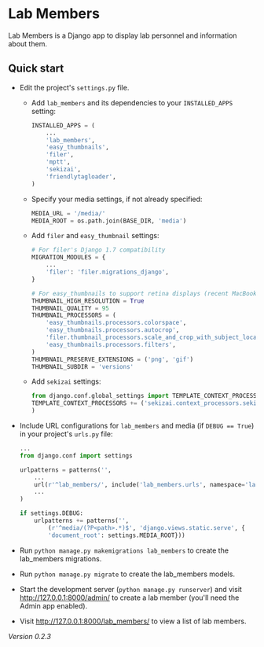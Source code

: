 # Lab Members

Lab Members is a Django app to display lab personnel and information about them.

<!-- Detailed documentation is in the "docs" directory. -->

## Quick start

- Edit the project's `settings.py` file.

    - Add `lab_members` and its dependencies to your `INSTALLED_APPS` setting:

        ```python
        INSTALLED_APPS = (
            ...
            'lab_members',
            'easy_thumbnails',
            'filer',
            'mptt',
            'sekizai',
            'friendlytagloader',
        )
        ```

    - Specify your media settings, if not already specified:

        ```python
        MEDIA_URL = '/media/'
        MEDIA_ROOT = os.path.join(BASE_DIR, 'media')
        ```

    - Add `filer` and `easy_thumbnail` settings: 

        ```python
        # For filer's Django 1.7 compatibility
        MIGRATION_MODULES = {
            ...
            'filer': 'filer.migrations_django',
        }

        # For easy_thumbnails to support retina displays (recent MacBooks, iOS)
        THUMBNAIL_HIGH_RESOLUTION = True
        THUMBNAIL_QUALITY = 95
        THUMBNAIL_PROCESSORS = (
            'easy_thumbnails.processors.colorspace',
            'easy_thumbnails.processors.autocrop',
            'filer.thumbnail_processors.scale_and_crop_with_subject_location',
            'easy_thumbnails.processors.filters',
        )
        THUMBNAIL_PRESERVE_EXTENSIONS = ('png', 'gif')
        THUMBNAIL_SUBDIR = 'versions'
        ```

    - Add `sekizai` settings:

        ```python
        from django.conf.global_settings import TEMPLATE_CONTEXT_PROCESSORS
        TEMPLATE_CONTEXT_PROCESSORS += ('sekizai.context_processors.sekizai',)
        )
        ```

- Include URL configurations for `lab_members` and media (if `DEBUG == True`) in your project's `urls.py` file:

    ```python
    ...
    from django.conf import settings

    urlpatterns = patterns('',
        ...
        url(r'^lab_members/', include('lab_members.urls', namespace='lab_members')),
        ...
    )

    if settings.DEBUG:
        urlpatterns += patterns('',
            (r'^media/(?P<path>.*)$', 'django.views.static.serve', {
            'document_root': settings.MEDIA_ROOT}))
    ```

- Run `python manage.py makemigrations lab_members` to create the lab_members migrations.

- Run `python manage.py migrate` to create the lab_members models.

- Start the development server (`python manage.py runserver`) and visit http://127.0.0.1:8000/admin/
   to create a lab member (you'll need the Admin app enabled).

- Visit http://127.0.0.1:8000/lab_members/ to view a list of lab members.

*Version 0.2.3*
